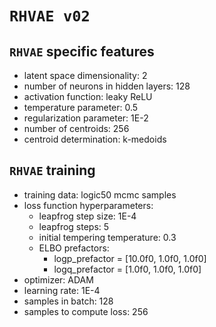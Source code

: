 # `RHVAE v02`

## `RHVAE` specific features

- latent space dimensionality: 2
- number of neurons in hidden layers: 128
- activation function: leaky ReLU
- temperature parameter: 0.5
- regularization parameter: 1E-2
- number of centroids: 256
- centroid determination: k-medoids

## `RHVAE` training

- training data: logic50 mcmc samples
- loss function hyperparameters:
    - leapfrog step size: 1E-4
    - leapfrog steps: 5
    - initial tempering temperature: 0.3
    - ELBO prefactors:
        - logp_prefactor = [10.0f0, 1.0f0, 1.0f0]
        - logq_prefactor = [1.0f0, 1.0f0, 1.0f0]
- optimizer: ADAM
- learning rate: 1E-4
- samples in batch: 128
- samples to compute loss: 256